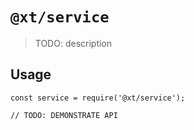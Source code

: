 # `@xt/service`

> TODO: description

## Usage

```
const service = require('@xt/service');

// TODO: DEMONSTRATE API
```
